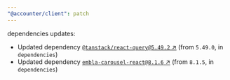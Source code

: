 ```yaml
---
"@accounter/client": patch
---
```

dependencies updates:
  - Updated dependency [`@tanstack/react-query@5.49.2` ↗︎](https://www.npmjs.com/package/@tanstack/react-query/v/5.49.2) (from `5.49.0`, in `dependencies`)
  - Updated dependency [`embla-carousel-react@8.1.6` ↗︎](https://www.npmjs.com/package/embla-carousel-react/v/8.1.6) (from `8.1.5`, in `dependencies`)
